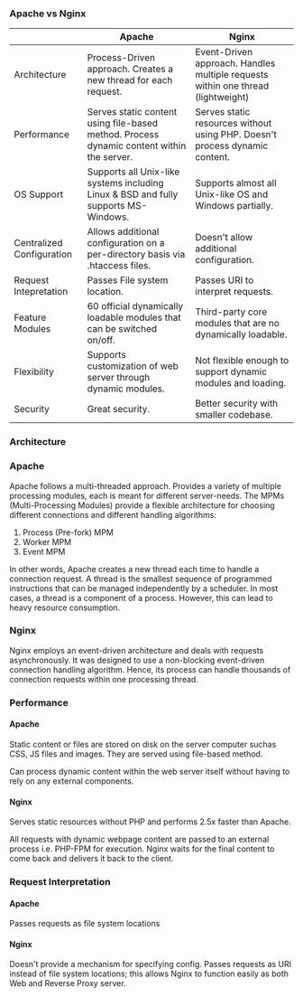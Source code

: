 ### Apache vs Nginx

|                           | Apache                                                                                    | Nginx                                                                            |
| ------------------------- | ----------------------------------------------------------------------------------------- | -------------------------------------------------------------------------------- |
| Architecture              | Process-Driven approach. Creates a new thread for each request.                           | Event-Driven approach. Handles multiple requests within one thread (lightweight) |
| Performance               | Serves static content using file-based method. Process dynamic content within the server. | Serves static resources without using PHP. Doesn't process dynamic content.      |
| OS Support                | Supports all Unix-like systems including Linux & BSD and fully supports MS-Windows.       | Supports almost all Unix-like OS and Windows partially.                          |
| Centralized Configuration | Allows additional configuration on a per-directory basis via .htaccess files.             | Doesn't allow additional configuration.                                          |
| Request Intepretation     | Passes File system location.                                                              | Passes URI to interpret requests.                                                |
| Feature Modules           | 60 official dynamically loadable modules that can be switched on/off.                     | Third-party core modules that are no dynamically loadable.                       |
| Flexibility               | Supports customization of web server through dynamic modules.                             | Not flexible enough to support dynamic modules and loading.                      |
| Security                  | Great security.                                                                           | Better security with smaller codebase.                                           |

### Architecture

### Apache

Apache follows a multi-threaded approach. Provides a variety of multiple processing modules, each is meant for different server-needs. The MPMs (Multi-Processing Modules) provide a flexible architecture for choosing different connections and different handling algorithms:

1. Process (Pre-fork) MPM
2. Worker MPM
3. Event MPM

In other words, Apache creates a new thread each time to handle a connection request. A thread is the smallest sequence of programmed instructions that can be managed independently by a scheduler. In most cases, a thread is a component of a process. However, this can lead to heavy resource consumption.

### Nginx

Nginx employs an event-driven architecture and deals with requests asynchronously. It was designed to use a non-blocking event-driven connection handling algorithm. Hence, its process can handle thousands of connection requests within one processing thread.

### Performance

#### Apache

Static content or files are stored on disk on the server computer suchas CSS, JS files and images. They are served using file-based method.

Can process dynamic content within the web server itself without having to rely on any external components.

#### Nginx

Serves static resources without PHP and performs 2.5x faster than Apache.

All requests with dynamic webpage content are passed to an external process i.e. PHP-FPM for execution. Nginx waits for the final content to come back and delivers it back to the client.

### Request Interpretation

#### Apache

Passes requests as file system locations

#### Nginx

Doesn't provide a mechanism for specifying config. Passes requests as URI instead of file system locations; this allows Nginx to function easily as both Web and Reverse Proxy server.
